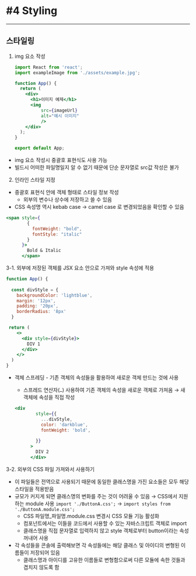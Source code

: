 # #4 Styling

---

## 스타일링

1. img 요소 작성
    
    ```jsx
    import React from 'react';
    import exampleImage from './assets/example.jpg';
    
    function App() {
      return (
        <div>
          <h1>이미지 예제</h1>
          <img 
    	      src={imageUrl} 
    	      alt="예시 이미지" 
    	      />
        </div>
      );
    }
    
    export default App;
    ```
    
- img 요소 작성시 중괄호 표현식도 사용 가능
- 빌드시 어떠한 파일명일지 알 수 없기 때문에 단순 문자열로 src값 작성은 불가

2. 인라인 스타일 지정
- 중괄호 표현식 안에 객체 형태로 스타일 정보 작성
    - 외부의 변수나 상수에 저장하고 쓸 수 있음
- CSS 속성명 역시 kebab case → camel case 로 변경되었음을 확인할 수 있음

```jsx
<span style={
        {
          fontWeight: "bold",
          fontStyle: "italic"
        }
      }>
        Bold & Italic
      </span>
```

3-1. 외부에 저장된 객체를 JSX 요소 안으로 가져와 style 속성에 적용

```jsx
function App() {
  
  const divStyle = {
    backgroundColor: 'lightblue',
    margin: '12px',
    padding: '20px',
    borderRadius: '8px'
  }

 return (
    <>
      <div style={divStyle}>
        DIV 1
      </div>
    </>
  )
}
```

- 객체 스프레딩 - 기존 객체의 속성들을 활용하여 새로운 객체 만드는 것에 사용
    - 스프레드 연산자(`…`) 사용하여 기존 객체의 속성을 새로운 객체로 가져옴 → 새 객체에 속성을 직접 작성
    
    ```jsx
    <div
            style={{
              ...divStyle,
              color: 'darkblue',
              fontWeight: 'bold',
              
            }}
          >
            DIV 2
          </div>
    ```
    

3-2. 외부의 CSS 파일 가져와서 사용하기
- 이 파일들은 전역으로 사용되기 때문에 동일한 클래스명을 가진 요소들은 모두 해당 스타일을 적용받음
- 규모가 커지게 되면 클래스명의 변화를 주는 것이 어려울 수 있음 → CSS에서 지원하는 module 사용
`import './ButtonA.css';` → `import styles from './ButtonA.module.css';`
    - CSS 파일명_파일명.module.css 변경시 CSS 모듈 기능 활성화
    - 컴포넌트에서는 이들을 코드에서 사용할 수 있는 자바스크립트 객체로 import
    - 클래스명을 직접 문자열로 입력하지 않고 style 객체로부터 button이라는 속성 꺼내어 사용
- 각 속성들을 콘솔에 출력해보면 각 속성들에는 해당 클래스 및 아이디의 변형된 이름들이 저장되어 있음
    - 클래스명과 아이디를 고유한 이름들로 변형함으로써 다른 모듈에 속한 것들과 겹치지 않도록 함
